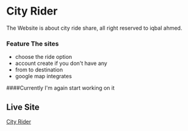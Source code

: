 # City Rider
The Website is about city ride share, all right reserved to iqbal ahmed.

### Feature The sites
* choose the ride option
* account create if you don't have any
* from to destination
* google map integrates

####Currently I'm again start working on it
## Live Site
[City Rider](https://city-riders-752aa.web.app/)